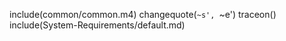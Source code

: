 include(common/common.m4)
changequote(`~s', `~e')
traceon()
include(System-Requirements/default.md)
